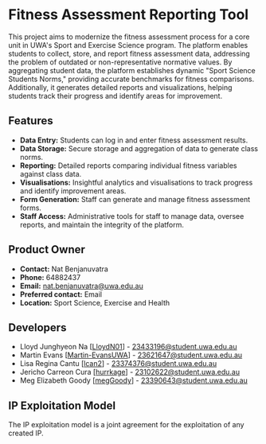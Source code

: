 # Fitness Assessment Reporting Tool

This project aims to modernize the fitness assessment process for a core unit in UWA's Sport and Exercise Science program. The platform enables students to collect, store, and report fitness assessment data, addressing the problem of outdated or non-representative normative values. By aggregating student data, the platform establishes dynamic "Sport Science Students Norms," providing accurate benchmarks for fitness comparisons. Additionally, it generates detailed reports and visualizations, helping students track their progress and identify areas for improvement.

## Features

-   **Data Entry:** Students can log in and enter fitness assessment results.
-   **Data Storage:** Secure storage and aggregation of data to generate class norms.
-   **Reporting:** Detailed reports comparing individual fitness variables against class data.
-   **Visualisations:** Insightful analytics and visualisations to track progress and identify improvement areas.
-   **Form Generation:** Staff can generate and manage fitness assessment forms.
-   **Staff Access:** Administrative tools for staff to manage data, oversee reports, and maintain the integrity of the platform.

## Product Owner

-   **Contact:** Nat Benjanuvatra
-   **Phone:** 64882437
-   **Email:** nat.benjanuvatra@uwa.edu.au
-   **Preferred contact:** Email
-   **Location:** Sport Science, Exercise and Health

## Developers

-   Lloyd Junghyeon Na [[LloydN01](https://github.com/LloydN01)] - <23433196@student.uwa.edu.au>
-   Martin Evans [[Martin-EvansUWA](https://github.com/Martin-EvansUWA)] - <23621647@student.uwa.edu.au>
-   Lisa Regina Cantu [[lcan2](https://github.com/lcan2)] - <23374376@student.uwa.edu.au>
-   Jericho Carreon Cura [[hurrkage](https://github.com/hurrkage)] - <23102622@student.uwa.edu.au>
-   Meg Elizabeth Goody [[megGoody](https://github.com/megGoody)] - <23390643@student.uwa.edu.au>

## IP Exploitation Model

The IP exploitation model is a joint agreement for the exploitation of any created IP.
